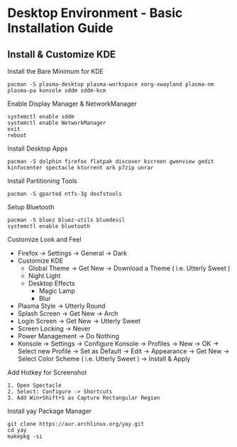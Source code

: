 # Desktop Environment - Basic Installation Guide

## Install & Customize KDE

Install the Bare Minimum for KDE

    pacman -S plasma-desktop plasma-workspace xorg-xwayland plasma-nm plasma-pa konsole sddm sddm-kcm 
  
Enable Display Manager & NetworkManager

    systemctl enable sddm
    systemctl enable NetworkManager
    exit
    reboot

Install Desktop Apps

    pacman -S dolphin firefox flatpak discover kscreen gwenview gedit kinfocenter spectacle ktorrent ark p7zip unrar

Install Partitioning Tools

    pacman -S gparted ntfs-3g dosfstools  
  
Setup Bluetooth

    pacman -S bluez bluez-utils bluedevil
    systemctl enable bluetooth

Customize Look and Feel

- Firefox -> Settings -> General -> Dark
- Customize KDE
    - Global Theme -> Get New -> Download a Theme ( i.e. Utterly Sweet )
    - Night Light
    - Desktop Effects
        - Magic Lamp
        - Blur
- Plasma Style -> Utterly Round
- Splash Screen -> Get New -> Arch
- Login Screen -> Get New -> Utterly Sweet
- Screen Locking -> Never
- Power Management -> Do Nothing
- Konsole -> Settings -> Configure Konsole -> Profiles -> New -> OK -> Select new Profile -> Set as Default -> Edit -> Appearance -> Get New -> Select Color Scheme ( i.e. Utterly Sweet ) -> Install & Apply 

Add Hotkey for Screenshot

    1. Open Spectacle
    2. Select: Configure -> Shortcuts
    3. Add Win+Shift+S as Capture Rectangular Region

Install yay Package Manager

    git clone https://aur.archlinux.org/yay.git
    cd yay
    makepkg -si

